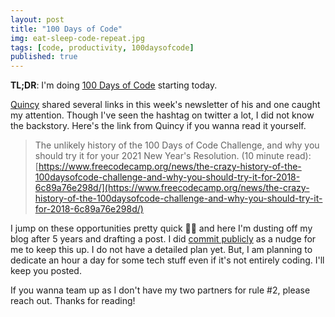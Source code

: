 ```yaml
---
layout: post
title: "100 Days of Code"
img: eat-sleep-code-repeat.jpg
tags: [code, productivity, 100daysofcode]
published: true
---
```


**TL;DR**: I'm doing [100 Days of Code](https://www.100daysofcode.com/) starting today.

[Quincy](https://twitter.com/ossia) shared several links in this week's newsletter of his and one caught my attention. Though I've seen the hashtag on twitter a lot, I did not know the backstory. Here's the link from Quincy if you wanna read it yourself.

> The unlikely history of the 100 Days of Code Challenge, and why you should try it for your 2021 New Year's Resolution. (10 minute read): [https://www.freecodecamp.org/news/the-crazy-history-of-the-100daysofcode-challenge-and-why-you-should-try-it-for-2018-6c89a76e298d/](https://www.freecodecamp.org/news/the-crazy-history-of-the-100daysofcode-challenge-and-why-you-should-try-it-for-2018-6c89a76e298d/)

I jump on these opportunities pretty quick 🙋‍♂️ and here I'm dusting off my blog after 5 years and drafting a post. I did [commit publicly](https://twitter.com/2sks/status/1342459102702669824) as a nudge for me to keep this up. I do not have a detailed plan yet. But, I am planning to dedicate an hour a day for some tech stuff even if it's not entirely coding. I'll keep you posted. 

If you wanna team up as I don't have my two partners for rule #2, please reach out. Thanks for reading!
